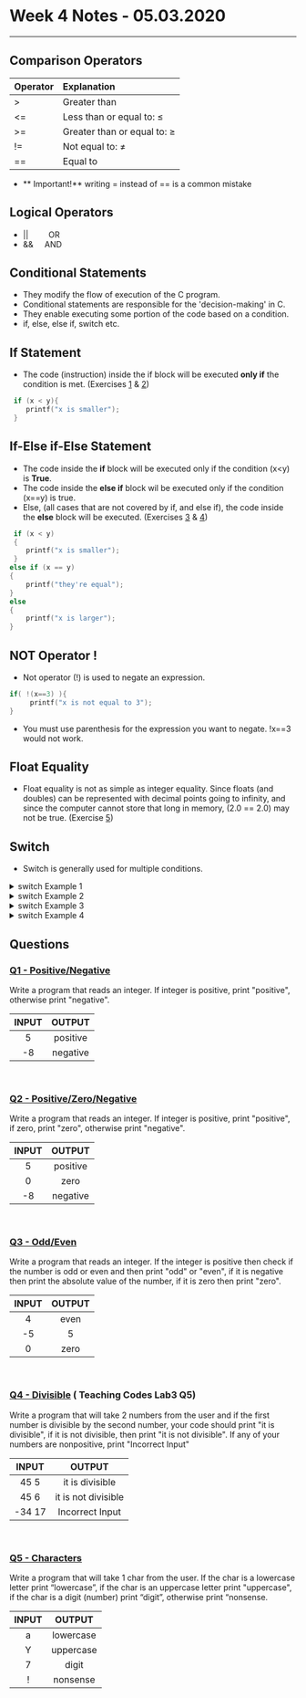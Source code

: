 # Week 4 Notes - 05.03.2020
---

## Comparison Operators

| Operator  | Explanation  |
| :------------ | :------------ |
| >  | Greater than  |
| <=  | Less than or equal to: ≤  |
| >=   | Greater than or equal to: ≥  |
| !=  | Not equal to: ≠  |
| ==  | Equal to  |


* ** Important!** writing = instead of == is a common mistake


## Logical Operators

* || &nbsp;&nbsp;&nbsp;&nbsp;&nbsp;&nbsp;&nbsp;      OR
* &&  &nbsp;&nbsp;&nbsp; AND

## Conditional Statements

* They modify the flow of execution of the C program. 
* Conditional statements are responsible for the 'decision-making' in C.
* They enable executing some portion of the code based on a condition.
* if, else, else if, switch etc.

## If Statement

* The code (instruction) inside the if block will be executed **only if** the condition is met. (Exercises [1](https://github.com/zeynepyirmibes/cmpe150-spring20/blob/master/Week%204/Lab%20Exercises/LabEx1_if.c) & [2](https://github.com/zeynepyirmibes/cmpe150-spring20/blob/master/Week%204/Lab%20Exercises/LabEx2_if.c))

```c 
 if (x < y){
 	printf("x is smaller"); 
 }
```

## If-Else if-Else Statement

* The code inside the **if** block will be executed only if the condition (x<y) is **True**. 
* The code inside the **else if** block wil be executed only if the condition (x==y) is true. 
* Else, (all cases that are not covered by if, and else if), the code inside the **else** block will be executed.  (Exercises [3](https://github.com/zeynepyirmibes/cmpe150-spring20/blob/master/Week%204/Lab%20Exercises/LabEx3_if_else.c) & [4](https://github.com/zeynepyirmibes/cmpe150-spring20/blob/master/Week%204/Lab%20Exercises/LabEx4_else_if.c))

```c 
 if (x < y)
 {
 	printf("x is smaller"); 
 }
else if (x == y)
{
    printf("they're equal"); 
}
else
{
	printf("x is larger");  
}
```

## NOT Operator !

* Not operator (!) is used to negate an expression. 

```c 
if( !(x==3) ){
	 printf("x is not equal to 3");
}
```
* You must use parenthesis for the expression you want to negate. 
!x==3 would not work.

## Float Equality
* Float equality is not as simple as integer equality. Since floats (and doubles) can be represented with decimal points going to infinity, and since the computer cannot store that long in memory, (2.0 == 2.0) may not be true. (Exercise [5](https://github.com/zeynepyirmibes/cmpe150-spring20/blob/master/Week%204/Lab%20Exercises/LabEx5_float%20equality.c))

## Switch

* Switch is generally used for multiple conditions. 


<details>
<summary>switch Example 1</summary>
<br>

If no break is introduced in the cases, all cases after the desired case will be executed.

```c 
#include<stdio.h>

int main(){
    setbuf(stdout,NULL);

    int num;
    printf("Enter the number: ");
    scanf("%d",&num);

    switch (num){
        case 1:
            printf("one ");
        case 2:
            printf("two" );
        case 3:
            printf("three ");
        case 4:
            printf("four ");
        case 5:
            printf("five ");
        case 6:
            printf("six ");
        default:
            printf("else");
    }

    return 0;
}
```
</details>


<details>
<summary>switch Example 2</summary>
<br>

When breaks are introduced, only the desired case is executed. 

```c 
#include<stdio.h>

int main(){
    setbuf(stdout,NULL);

    int num;
    printf("Enter the number: ");
    scanf("%d",&num);

    switch (num){
        case 1:
            printf("one ");
			break;
        case 2:
            printf("two" );
			break;
        case 3:
            printf("three ");
			break;
        case 4:
            printf("four ");
			break;
        case 5:
            printf("five ");
			break;
        case 6:
            printf("six ");
			break;
        default:
            printf("else");
			break;
    }

    return 0;
}
```
</details>



<details>
<summary>switch Example 3</summary>
<br>

```c 
#include <stdio.h>

int main()
{
    char card = 'D';
    switch (day) {
        case 'C':
            printf("Clubs\n");
			break;
        case 'D':
            printf("Diamonds\n");
			break;
        case 'H':
            printf("Hearts\n");
			break;
        case 'S':
            printf("Spades\n");
			break;
        }

    return 0;
}
```

</details>

<details>
<summary>switch Example 4</summary>
<br>

```c 
#include <stdio.h>
 
 int main() {
    int color = 1;
    printf("Please choose a color(1: red,2: green,3: blue):\n");
    scanf("%d", &color);
 
    switch (color) {
        case 1: 
            printf("you chose red color\n");
            break;
        case 2:
            printf("you chose green color\n");
            break;
        case 3:
            printf("you chose blue color\n");
            break;
        default:
            printf("you did not choose any color\n");
    }
    return 0;
}
```
</details>


## Questions

### [Q1 - Positive/Negative](https://github.com/zeynepyirmibes/cmpe150-spring20/blob/master/Week%204/Questions/Q1.c)

Write a program that reads an integer. If integer is positive, print "positive", otherwise print "negative".

|  INPUT  |  OUTPUT |
|:-------:|:-------:|
|  5   | positive  |
| -8   | negative  |

<br>

### [Q2 - Positive/Zero/Negative](https://github.com/zeynepyirmibes/cmpe150-spring20/blob/master/Week%204/Questions/Q2.c)

Write a program that reads an integer. If integer is positive, print "positive", if zero, print "zero", otherwise print "negative".

|  INPUT  |  OUTPUT |
|:-------:|:-------:|
|  5   | positive  |
|  0   | zero  |
| -8   | negative  |

<br>

### [Q3 - Odd/Even](https://github.com/zeynepyirmibes/cmpe150-spring20/blob/master/Week%204/Questions/Q3.c)

Write a program that reads an integer. If the integer is positive then check if the number is odd or even and then print "odd" or "even", if it is negative then print the absolute value of the number, if it is zero then print "zero".

|  INPUT  |  OUTPUT |
|:-------:|:-------:|
| 4  | even   |
| -5  | 5  |
| 0  | zero  |

<br />

### [Q4 - Divisible](https://github.com/zeynepyirmibes/cmpe150-spring20/blob/master/Week%204/Questions/Q4.c) ( Teaching Codes Lab3 Q5)

Write a program that will take 2 numbers from the user and if the first number is divisible by the second number, your code should print "it is divisible", if it is not divisible, then print "it is not divisible". If any of your numbers are nonpositive, print "Incorrect Input" 


|  INPUT  |  OUTPUT |
|:-------:|:-------:|
| 45 5    | it is divisible   |
| 45 6    | it is not divisible  |
| -34 17  | Incorrect Input  |


<br />


### [Q5 - Characters](https://github.com/zeynepyirmibes/cmpe150-spring20/blob/master/Week%204/Questions/Q5.c)

Write a program that will take 1 char from the user. If the char is a lowercase letter print “lowercase”, if the char is an uppercase letter print "uppercase", if the char is a digit (number) print “digit”, otherwise print “nonsense.

|  INPUT  |  OUTPUT |
|:-------:|:-------:|
| a   | lowercase   |
| Y   | uppercase   |
| 7    | digit  |
| ! | nonsense  |
